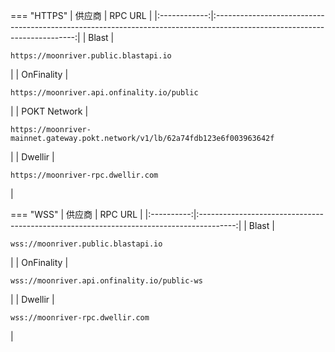=== "HTTPS"
    |    供应商    |                                                          RPC URL                                                          |
    |:------------:|:-------------------------------------------------------------------------------------------------------------------------:|
    |    Blast     |                     <pre style="padding-right: 2em">```https://moonriver.public.blastapi.io```</pre>                      |
    |  OnFinality  |                  <pre style="padding-right: 2em">```https://moonriver.api.onfinality.io/public```</pre>                   |
    | POKT Network | <pre style="padding-right: 2em">```https://moonriver-mainnet.gateway.pokt.network/v1/lb/62a74fdb123e6f003963642f```</pre> |
    |   Dwellir    |                       <pre style="padding-right: 2em">```https://moonriver-rpc.dwellir.com```</pre>                       |

=== "WSS"
    |   供应商   |                                         RPC URL                                         |
    |:----------:|:---------------------------------------------------------------------------------------:|
    |   Blast    |     <pre style="padding-right: 2em">```wss://moonriver.public.blastapi.io```</pre>      |
    | OnFinality | <pre style="padding-right: 2em">```wss://moonriver.api.onfinality.io/public-ws```</pre> |
    |  Dwellir   |       <pre style="padding-right: 2em">```wss://moonriver-rpc.dwellir.com```</pre>       |

